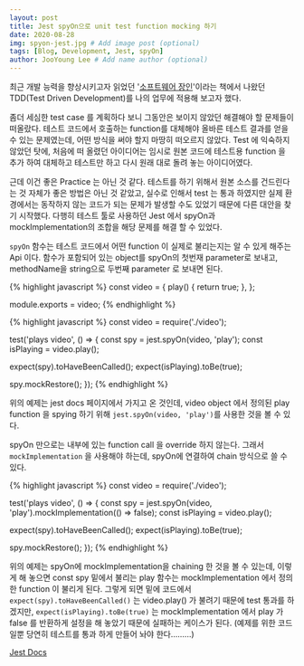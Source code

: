 ```yaml
---
layout: post
title: Jest spyOn으로 unit test function mocking 하기
date: 2020-08-28
img: spyon-jest.jpg # Add image post (optional)
tags: [Blog, Development, Jest, spyOn]
author: JooYoung Lee # Add name author (optional)
---
```


최근 개발 능력을 향상시키고자 읽었던 '[소프트웨어 장인][book]'이라는 책에서 나왔던 TDD(Test Driven Development)를 나의 업무에 적용해 보고자 했다.

좀더 세심한 test case 를 계획하다 보니 그동안은 보이지 않았던 해결해야 할 문제들이 떠올랐다.
테스트 코드에서 호출하는 function를 대체해야 올바른 테스트 결과를 얻을 수 있는 문제였는데, 어떤 방식을 써야 할지 마땅히 떠오르지 않았다. Test 에 익숙하지 않았던 탓에, 처음에 떠 올렸던 아이디어는 임시로 원본 코드에 테스트용 function 을 추가 하여 대체하고 테스트만 하고 다시 원래 대로 돌려 놓는 아이디어였다.

근데 이건 좋은 Practice 는 아닌 것 같다. 테스트를 하기 위해서 원본 소스를 건드린다는 것 자체가 좋은 방법은 아닌 것 같았고, 실수로 인해서 test 는 통과 하였지만 실제 환경에서는 동작하지 않는 코드가 되는 문제가 발생할 수도 있었기 때문에 다른 대안을 찾기 시작했다.
다행히 테스트 툴로 사용하던 Jest 에서 spyOn과 mockImplementation의 조합을 해당 문제를 해결 할 수 있었다.

`spyOn` 함수는 테스트 코드에서 어떤 function 이 실제로 불리는지는 알 수 있게 해주는 Api 이다. 함수가 포함되어 있는 object를 spyOn의 첫번재 parameter로 보내고, methodName을 string으로 두번째 parameter 로 보내면 된다.

{% highlight javascript %}
const video = {
  play() {
    return true;
  },
};

module.exports = video;
{% endhighlight %}

{% highlight javascript %}
const video = require('./video');

test('plays video', () => {
  const spy = jest.spyOn(video, 'play');
  const isPlaying = video.play();

  expect(spy).toHaveBeenCalled();
  expect(isPlaying).toBe(true);

  spy.mockRestore();
});
{% endhighlight %}

위의 예제는 jest docs 페이지에서 가지고 온 것인데, video object 에서 정의된 play function 을 spying 하기 위해 `jest.spyOn(video, 'play')`를 사용한 것을 볼 수 있다.

spyOn 만으로는 내부에 있는 function call 을 override 하지 않는다. 그래서 `mockImplementation` 을 사용해야 하는데, spyOn에 연결하여 chain 방식으로 쓸 수 있다.

{% highlight javascript %}
const video = require('./video');

test('plays video', () => {
  const spy = jest.spyOn(video, 'play').mockImplementation(() => false);
  const isPlaying = video.play();

  expect(spy).toHaveBeenCalled();
  expect(isPlaying).toBe(true);

  spy.mockRestore();
});
{% endhighlight %}

위의 예제는 spyOn에 mockImplementation을 chaining 한 것을 볼 수 있는데, 이렇게 해 놓으면 const spy 밑에서 불리는 play 함수는 mockImplementation 에서 정의 한 function 이 불리게 된다. 그렇게 되면 밑에 코드에서 `expect(spy).toHaveBeenCalled()` 는 video.play() 가 불려기 때문에 test 통과를 하겠지만, `expect(isPlaying).toBe(true)` 는 mockImplementation 에서 play 가 false 를 반환하게 설정을 해 놓았기 때문에 실패하는 케이스가 된다. (예제를 위한 코드일뿐 당연히 테스트를 통과 하게 만들어 놔야 한다.........)

[Jest Docs][jest-docs]

[book]: https://book.naver.com/bookdb/book_detail.nhn?bid=9585753
[jest-docs]: https://jestjs.io/docs/en/jest-object
